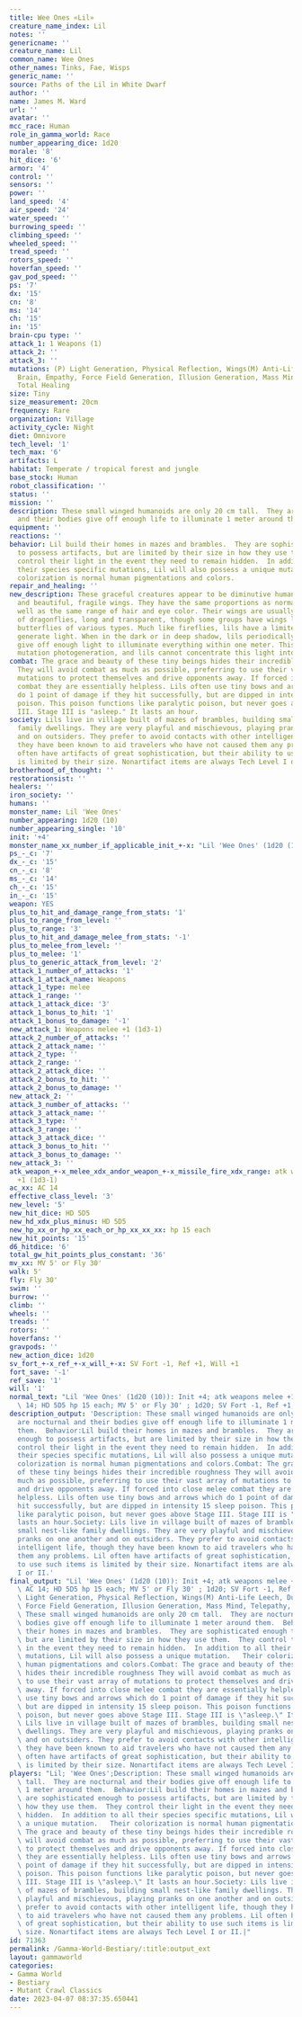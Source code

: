 ```yaml
---
title: Wee Ones «Lil»
creature_name_index: Lil
notes: ''
genericname: ''
creature_name: Lil
common_name: Wee Ones
other_names: Tinks, Fae, Wisps
generic_name: ''
source: Paths of the Lil in White Dwarf
author: ''
name: James M. Ward
url: ''
avatar: ''
mcc_race: Human
role_in_gamma_world: Race
number_appearing_dice: 1d20
morale: '8'
hit_dice: '6'
armor: '4'
control: ''
sensors: ''
power: ''
land_speed: '4'
air_speed: '24'
water_speed: ''
burrowing_speed: ''
climbing_speed: ''
wheeled_speed: ''
tread_speed: ''
rotors_speed: ''
hoverfan_speed: ''
gav_pod_speed: ''
ps: '7'
dx: '15'
cn: '8'
ms: '14'
ch: '15'
in: '15'
brain-cpu type: ''
attack_1: 1 Weapons (1)
attack_2: ''
attack_3: ''
mutations: (P) Light Generation, Physical Reflection, Wings(M) Anti-Life Leech, Dual
  Brain, Empathy, Force Field Generation, Illusion Generation, Mass Mind, Telepathy,
  Total Healing
size: Tiny
size_measurement: 20cm
frequency: Rare
organization: Village
activity_cycle: Night
diet: Omnivore
tech_level: '1'
tech_max: '6'
artifacts: L
habitat: Temperate / tropical forest and jungle
base_stock: Human
robot_classification: ''
status: ''
mission: ''
description: These small winged humanoids are only 20 cm tall.  They are nocturnal
  and their bodies give off enough life to illuminate 1 meter around them.
equipment: ''
reactions: ''
behavior: Lil build their homes in mazes and brambles.  They are sophisticated enough
  to possess artifacts, but are limited by their size in how they use them.  They
  control their light in the event they need to remain hidden.  In addition to all
  their species specific mutations, Lil will also possess a unique mutation.   Their
  colorization is normal human pigmentations and colors.
repair_and_healing: ''
new_description: These graceful creatures appear to be diminutive humans with antennae
  and beautiful, fragile wings. They have the same proportions as normal humans, as
  well as the same range of hair and eye color. Their wings are usually like those
  of dragonflies, long and transparent, though some groups have wings like those of
  butterflies of various types. Much like fireflies, lils have a limited ability to
  generate light. When in the dark or in deep shadow, lils periodically and involuntarily
  give off enough light to illuminate everything within one meter. This is not the
  mutation photogeneration, and lils cannot concentrate this light into bursts.
combat: The grace and beauty of these tiny beings hides their incredible roughness
  They will avoid combat as much as possible, preferring to use their vast array of
  mutations to protect themselves and drive opponents away. If forced into close melee
  combat they are essentially helpless. Lils often use tiny bows and arrows which
  do 1 point of damage if they hit successfully, but are dipped in intensity 15 sleep
  poison. This poison functions like paralytic poison, but never goes above Stage
  III. Stage III is "asleep." It lasts an hour.
society: Lils live in village built of mazes of brambles, building small nest-like
  family dwellings. They are very playful and mischievous, playing pranks on one another
  and on outsiders. They prefer to avoid contacts with other intelligent life, though
  they have been known to aid travelers who have not caused them any problems. Lil
  often have artifacts of great sophistication, but their ability to use such items
  is limited by their size. Nonartifact items are always Tech Level I or II.
brotherhood_of_thought: ''
restorationsist: ''
healers: ''
iron_society: ''
humans: ''
monster_name: Lil 'Wee Ones'
number_appearing: 1d20 (10)
number_appearing_single: '10'
init: '+4'
monster_name_xx_number_if_applicable_init_+-x: "Lil 'Wee Ones' (1d20 (10)): Init +4"
ps_-_c: '7'
dx_-_c: '15'
cn_-_c: '8'
ms_-_c: '14'
ch_-_c: '15'
in_-_c: '15'
weapon: YES
plus_to_hit_and_damage_range_from_stats: '1'
plus_to_range_from_level: ''
plus_to_range: '3'
plus_to_hit_and_damage_melee_from_stats: '-1'
plus_to_melee_from_level: ''
plus_to_melee: '1'
plus_to_generic_attack_from_level: '2'
attack_1_number_of_attacks: '1'
attack_1_attack_name: Weapons
attack_1_type: melee
attack_1_range: ''
attack_1_attack_dice: '3'
attack_1_bonus_to_hit: '1'
attack_1_bonus_to_damage: '-1'
new_attack_1: Weapons melee +1 (1d3-1)
attack_2_number_of_attacks: ''
attack_2_attack_name: ''
attack_2_type: ''
attack_2_range: ''
attack_2_attack_dice: ''
attack_2_bonus_to_hit: ''
attack_2_bonus_to_damage: ''
new_attack_2: ''
attack_3_number_of_attacks: ''
attack_3_attack_name: ''
attack_3_type: ''
attack_3_range: ''
attack_3_attack_dice: ''
attack_3_bonus_to_hit: ''
attack_3_bonus_to_damage: ''
new_attack_3: ''
atk_weapon_+-x_melee_xdx_andor_weapon_+-x_missile_fire_xdx_range: atk weapons melee
  +1 (1d3-1)
ac_xx: AC 14
effective_class_level: '3'
new_level: '5'
new_hit_dice: HD 5D5
new_hd_xdx_plus_minus: HD 5D5
new_hp_xx_or_hp_xx_each_or_hp_xx_xx_xx: hp 15 each
new_hit_points: '15'
d6_hitdice: '6'
total_gw_hit_points_plus_constant: '36'
mv_xx: MV 5' or Fly 30'
walk: 5'
fly: Fly 30'
swim: ''
burrow: ''
climb: ''
wheels: ''
treads: ''
rotors: ''
hoverfans: ''
gravpods: ''
new_action_dice: 1d20
sv_fort_+-x_ref_+-x_will_+-x: SV Fort -1, Ref +1, Will +1
fort_save: '-1'
ref_save: '1'
will: '1'
normal_text: "Lil 'Wee Ones' (1d20 (10)): Init +4; atk weapons melee +1 (1d3-1); AC\
  \ 14; HD 5D5 hp 15 each; MV 5' or Fly 30' ; 1d20; SV Fort -1, Ref +1, Will +1"
description_output: 'Description: These small winged humanoids are only 20 cm tall.  They
  are nocturnal and their bodies give off enough life to illuminate 1 meter around
  them.  Behavior:Lil build their homes in mazes and brambles.  They are sophisticated
  enough to possess artifacts, but are limited by their size in how they use them.  They
  control their light in the event they need to remain hidden.  In addition to all
  their species specific mutations, Lil will also possess a unique mutation.   Their
  colorization is normal human pigmentations and colors.Combat: The grace and beauty
  of these tiny beings hides their incredible roughness They will avoid combat as
  much as possible, preferring to use their vast array of mutations to protect themselves
  and drive opponents away. If forced into close melee combat they are essentially
  helpless. Lils often use tiny bows and arrows which do 1 point of damage if they
  hit successfully, but are dipped in intensity 15 sleep poison. This poison functions
  like paralytic poison, but never goes above Stage III. Stage III is "asleep." It
  lasts an hour.Society: Lils live in village built of mazes of brambles, building
  small nest-like family dwellings. They are very playful and mischievous, playing
  pranks on one another and on outsiders. They prefer to avoid contacts with other
  intelligent life, though they have been known to aid travelers who have not caused
  them any problems. Lil often have artifacts of great sophistication, but their ability
  to use such items is limited by their size. Nonartifact items are always Tech Level
  I or II.'
final_output: "Lil 'Wee Ones' (1d20 (10)): Init +4; atk weapons melee +1 (1d3-1);\
  \ AC 14; HD 5D5 hp 15 each; MV 5' or Fly 30' ; 1d20; SV Fort -1, Ref +1, Will +1(P)\
  \ Light Generation, Physical Reflection, Wings(M) Anti-Life Leech, Dual Brain, Empathy,\
  \ Force Field Generation, Illusion Generation, Mass Mind, Telepathy, Total HealingDescription:\
  \ These small winged humanoids are only 20 cm tall.  They are nocturnal and their\
  \ bodies give off enough life to illuminate 1 meter around them.  Behavior:Lil build\
  \ their homes in mazes and brambles.  They are sophisticated enough to possess artifacts,\
  \ but are limited by their size in how they use them.  They control their light\
  \ in the event they need to remain hidden.  In addition to all their species specific\
  \ mutations, Lil will also possess a unique mutation.   Their colorization is normal\
  \ human pigmentations and colors.Combat: The grace and beauty of these tiny beings\
  \ hides their incredible roughness They will avoid combat as much as possible, preferring\
  \ to use their vast array of mutations to protect themselves and drive opponents\
  \ away. If forced into close melee combat they are essentially helpless. Lils often\
  \ use tiny bows and arrows which do 1 point of damage if they hit successfully,\
  \ but are dipped in intensity 15 sleep poison. This poison functions like paralytic\
  \ poison, but never goes above Stage III. Stage III is \"asleep.\" It lasts an hour.Society:\
  \ Lils live in village built of mazes of brambles, building small nest-like family\
  \ dwellings. They are very playful and mischievous, playing pranks on one another\
  \ and on outsiders. They prefer to avoid contacts with other intelligent life, though\
  \ they have been known to aid travelers who have not caused them any problems. Lil\
  \ often have artifacts of great sophistication, but their ability to use such items\
  \ is limited by their size. Nonartifact items are always Tech Level I or II."
players: "Lil; 'Wee Ones';Description: These small winged humanoids are only 20 cm\
  \ tall.  They are nocturnal and their bodies give off enough life to illuminate\
  \ 1 meter around them.  Behavior:Lil build their homes in mazes and brambles.  They\
  \ are sophisticated enough to possess artifacts, but are limited by their size in\
  \ how they use them.  They control their light in the event they need to remain\
  \ hidden.  In addition to all their species specific mutations, Lil will also possess\
  \ a unique mutation.   Their colorization is normal human pigmentations and colors.Combat:\
  \ The grace and beauty of these tiny beings hides their incredible roughness They\
  \ will avoid combat as much as possible, preferring to use their vast array of mutations\
  \ to protect themselves and drive opponents away. If forced into close melee combat\
  \ they are essentially helpless. Lils often use tiny bows and arrows which do 1\
  \ point of damage if they hit successfully, but are dipped in intensity 15 sleep\
  \ poison. This poison functions like paralytic poison, but never goes above Stage\
  \ III. Stage III is \"asleep.\" It lasts an hour.Society: Lils live in village built\
  \ of mazes of brambles, building small nest-like family dwellings. They are very\
  \ playful and mischievous, playing pranks on one another and on outsiders. They\
  \ prefer to avoid contacts with other intelligent life, though they have been known\
  \ to aid travelers who have not caused them any problems. Lil often have artifacts\
  \ of great sophistication, but their ability to use such items is limited by their\
  \ size. Nonartifact items are always Tech Level I or II.|"
id: 71363
permalink: /Gamma-World-Bestiary/:title:output_ext
layout: gammaworld
categories:
- Gamma World
- Bestiary
- Mutant Crawl Classics
date: 2023-04-07 08:37:35.650441
---
```

